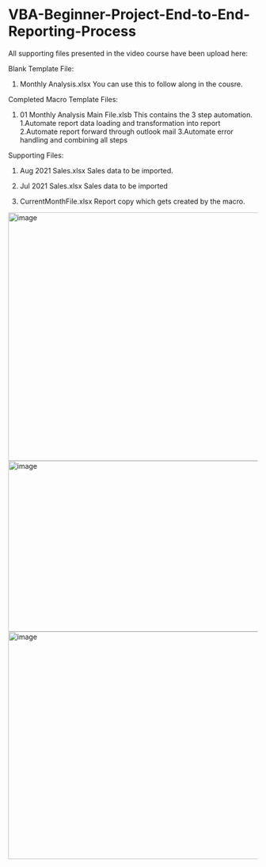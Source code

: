 # VBA-Beginner-Project-End-to-End-Reporting-Process

All supporting files presented in the video course have been upload here:

Blank Template File:
1. Monthly Analysis.xlsx
You can use this to follow along in the cousre.

Completed Macro Template Files:
1. 01 Monthly Analysis Main File.xlsb
This contains the 3 step automation.
  1.Automate report data loading and transformation into report
  2.Automate report forward through outlook mail
  3.Automate error handling and combining all steps
   
Supporting Files:
1. Aug 2021 Sales.xlsx
Sales data to be imported. 

2. Jul 2021 Sales.xlsx
Sales data to be imported

3. CurrentMonthFile.xlsx
Report copy which gets created by the macro.
<img width="959" height="502" alt="image" src="https://github.com/user-attachments/assets/da716679-8208-4c6c-9a5c-e9fabe8d3e48" />
<img width="953" height="345" alt="image" src="https://github.com/user-attachments/assets/e1cdf15a-734e-4a71-bedc-2eb09c34ee81" />
<img width="956" height="460" alt="image" src="https://github.com/user-attachments/assets/473e3f15-3996-43f1-a5d4-9ed56404f8f0" />

